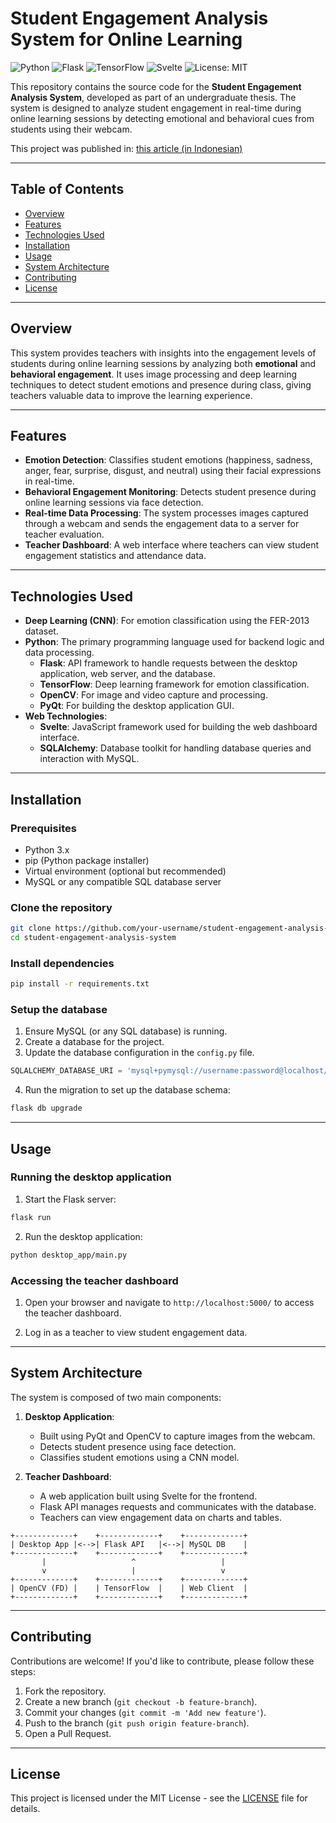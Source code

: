 
# Student Engagement Analysis System for Online Learning

![Python](https://img.shields.io/badge/Python-3.8%2B-blue)
![Flask](https://img.shields.io/badge/Flask-v2.0.0-black)
![TensorFlow](https://img.shields.io/badge/TensorFlow-2.x-orange)
![Svelte](https://img.shields.io/badge/Svelte-3-red)
![License: MIT](https://img.shields.io/badge/License-MIT-green)

This repository contains the source code for the **Student Engagement Analysis System**, developed as part of an undergraduate thesis. The system is designed to analyze student engagement in real-time during online learning sessions by detecting emotional and behavioral cues from students using their webcam.

This project was published in: [this article (in Indonesian)](https://jurnalelektro.petra.ac.id/index.php/elk/article/view/25888/20824)

---

## Table of Contents

- [Overview](#overview)
- [Features](#features)
- [Technologies Used](#technologies-used)
- [Installation](#installation)
- [Usage](#usage)
- [System Architecture](#system-architecture)
- [Contributing](#contributing)
- [License](#license)

---

## Overview

This system provides teachers with insights into the engagement levels of students during online learning sessions by analyzing both **emotional** and **behavioral engagement**. It uses image processing and deep learning techniques to detect student emotions and presence during class, giving teachers valuable data to improve the learning experience.

---

## Features

- **Emotion Detection**: Classifies student emotions (happiness, sadness, anger, fear, surprise, disgust, and neutral) using their facial expressions in real-time.
- **Behavioral Engagement Monitoring**: Detects student presence during online learning sessions via face detection.
- **Real-time Data Processing**: The system processes images captured through a webcam and sends the engagement data to a server for teacher evaluation.
- **Teacher Dashboard**: A web interface where teachers can view student engagement statistics and attendance data.

---

## Technologies Used

- **Deep Learning (CNN)**: For emotion classification using the FER-2013 dataset.
- **Python**: The primary programming language used for backend logic and data processing.
  - **Flask**: API framework to handle requests between the desktop application, web server, and the database.
  - **TensorFlow**: Deep learning framework for emotion classification.
  - **OpenCV**: For image and video capture and processing.
  - **PyQt**: For building the desktop application GUI.
- **Web Technologies**:
  - **Svelte**: JavaScript framework used for building the web dashboard interface.
  - **SQLAlchemy**: Database toolkit for handling database queries and interaction with MySQL.

---

## Installation

### Prerequisites

- Python 3.x
- pip (Python package installer)
- Virtual environment (optional but recommended)
- MySQL or any compatible SQL database server

### Clone the repository

```bash
git clone https://github.com/your-username/student-engagement-analysis-system.git
cd student-engagement-analysis-system
```

### Install dependencies

```bash
pip install -r requirements.txt
```

### Setup the database

1. Ensure MySQL (or any SQL database) is running.
2. Create a database for the project.
3. Update the database configuration in the `config.py` file.

```python
SQLALCHEMY_DATABASE_URI = 'mysql+pymysql://username:password@localhost/db_name'
```

4. Run the migration to set up the database schema:

```bash
flask db upgrade
```

---

## Usage

### Running the desktop application

1. Start the Flask server:

```bash
flask run
```

2. Run the desktop application:

```bash
python desktop_app/main.py
```

### Accessing the teacher dashboard

1. Open your browser and navigate to `http://localhost:5000/` to access the teacher dashboard.

2. Log in as a teacher to view student engagement data.

---

## System Architecture

The system is composed of two main components:

1. **Desktop Application**:
   - Built using PyQt and OpenCV to capture images from the webcam.
   - Detects student presence using face detection.
   - Classifies student emotions using a CNN model.

2. **Teacher Dashboard**:
   - A web application built using Svelte for the frontend.
   - Flask API manages requests and communicates with the database.
   - Teachers can view engagement data on charts and tables.

```plaintext
+-------------+    +-------------+    +-------------+
| Desktop App |<-->| Flask API   |<-->| MySQL DB    |
+-------------+    +-------------+    +-------------+
       |                   ^                   |
       v                   |                   v
+-------------+    +-------------+    +-------------+
| OpenCV (FD) |    | TensorFlow  |    | Web Client  |
+-------------+    +-------------+    +-------------+
```

---

## Contributing

Contributions are welcome! If you'd like to contribute, please follow these steps:

1. Fork the repository.
2. Create a new branch (`git checkout -b feature-branch`).
3. Commit your changes (`git commit -m 'Add new feature'`).
4. Push to the branch (`git push origin feature-branch`).
5. Open a Pull Request.

---

## License

This project is licensed under the MIT License - see the [LICENSE](LICENSE) file for details.
